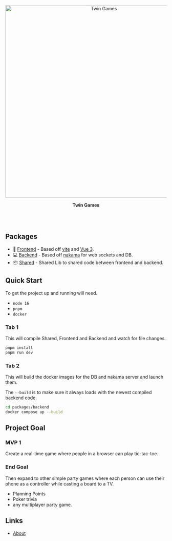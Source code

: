 <p align='center'>
  <img src='https://images.unsplash.com/photo-1611996575749-79a3a250f948?ixlib=rb-1.2.1&ixid=MnwxMjA3fDB8MHxwaG90by1wYWdlfHx8fGVufDB8fHx8&auto=format&fit=crop&w=1470&q=80' alt='Twin Games' width='600'/>
</p>


<p align='center'>
  <b>Twin Games</b><br>
</p>

<br>
<!--
<p align='center'>
<a href="https://vitesse.netlify.app/">Live Demo</a>
</p>
-->
<br>

## Packages

- 🎨 [Frontend](./packages/frontend) - Based off [vite](https://vitejs.dev/) and [Vue 3](https://v3.vuejs.org/).
- 💻 [Backend](./packages/backend) - Based off [nakama](https://github.com/heroiclabs/nakama/) for web sockets and DB.
- 📦 [Shared](./packages/shared) - Shared Lib to shared code between frontend and backend.

## Quick Start

To get the project up and running will need.

- `node 16`
- `pnpm`
- `docker`



### Tab 1

This will compile Shared, Frontend and Backend and watch for file changes.

```bash
pnpm install
pnpm run dev
```

### Tab 2

This will build the docker images for the DB and nakama server and launch them.

The `--build` is to make sure it always loads with the newest compiled backend code. 
```bash
cd packages/backend
docker compose up --build
```

## Project Goal

### MVP 1
Create a real-time game where people in a browser can play tic-tac-toe.


### End Goal
Then expand to other simple party games where each person can use their phone as a controller while casting a board to a TV.

- Planning Points
- Poker trivia
- any multiplayer party game.


## Links

- [About](./about.md)
